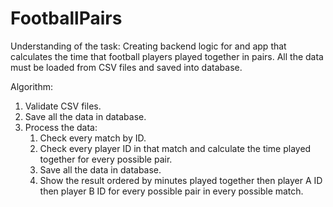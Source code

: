 # FootballPairs
Understanding of the task: Creating backend logic for and app that calculates the time that football players played together in pairs. All the data must be loaded from CSV files and saved into database.

Algorithm: 
1. Validate CSV files.
2. Save all the data in database.
3. Process the data:
   1. Check every match by ID.
   2. Check every player ID in that match and calculate the time played together for every possible pair.
   3. Save all the data in database.
   4. Show the result ordered by minutes played together then player A ID then player B ID for every possible pair in every possible match.
